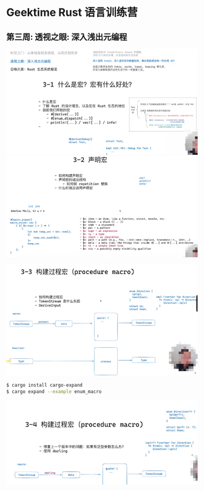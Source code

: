 # Geektime Rust 语言训练营

## 第三周: 透视之眼: 深入浅出元编程

![image-20250109091949850](assets/image-20250109091949850.png)
![image-20250109092014665](assets/image-20250109092014665.png)

![image-20250109101915163](assets/image-20250109101915163.png)

```bash
$ cargo install cargo-expand
$ cargo expand --example enum_macro
```

![image-20250109143558492](assets/image-20250109143558492.png)
